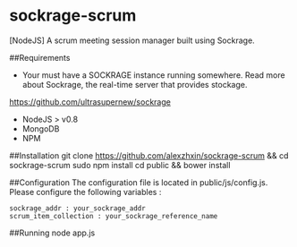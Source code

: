 sockrage-scrum
==============

[NodeJS] A scrum meeting session manager built using Sockrage.

##Requirements
+ Your must have a SOCKRAGE instance running somewhere.
Read more about Sockrage, the real-time server that provides stockage.

https://github.com/ultrasupernew/sockrage

+ NodeJS > v0.8
+ MongoDB
+ NPM

##Installation
    git clone https://github.com/alexzhxin/sockrage-scrum && cd sockrage-scrum
    sudo npm install
    cd public && bower install
    
##Configuration
The configuration file is located in public/js/config.js.
Please configure the following variables :

    sockrage_addr : your_sockrage_addr
    scrum_item_collection : your_sockrage_reference_name
    
##Running
    node app.js

